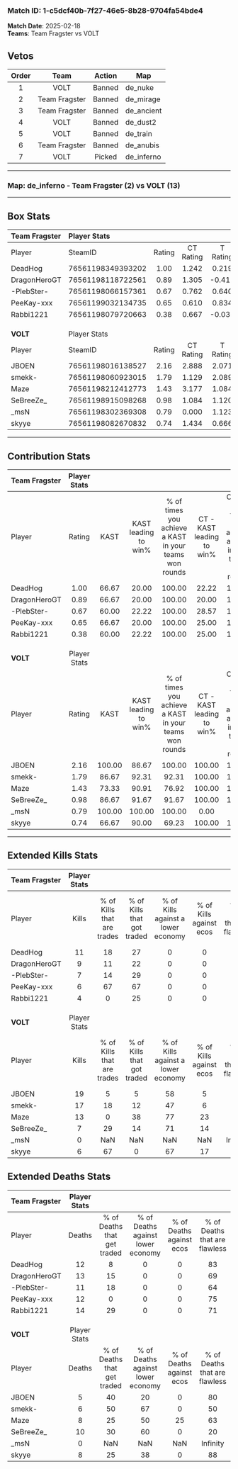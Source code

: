 ### Match ID: 1-c5dcf40b-7f27-46e5-8b28-9704fa54bde4  
**Match Date**: 2025-02-18  
**Teams**: Team Fragster vs VOLT  

## Vetos  

| Order | Team | Action | Map |
| :---: | :--: | :----: | --- |
| 1 | VOLT | Banned | de_nuke |
| 2 | Team Fragster | Banned | de_mirage |
| 3 | Team Fragster | Banned | de_ancient |
| 4 | VOLT | Banned | de_dust2 |
| 5 | VOLT | Banned | de_train |
| 6 | Team Fragster | Banned | de_anubis |
| 7 | VOLT | Picked | de_inferno |

---  

### **Map**: de_inferno - Team Fragster (2) vs VOLT (13)  
---  

## Box Stats  

| **Team Fragster** | Player Stats      |        |           |          |        |       |       |         |        |      |     |
| :- | :- | :-: | :-: | :-: | :-: | :-: | :-: | :-: | :-: | :-: | :-: |
| Player            | SteamID           | Rating | CT Rating | T Rating |  KAST  |  ADR  | Kills | Assists | Deaths | K/D  | HS% |
| DeadHog           | 76561198349393202 |  1.00  |   1.242   |  0.219   | 66.67  | 74.8  |  11   |    1    |   12   | 0.92 | 45  |
| DragonHeroGT      | 76561198118722561 |  0.89  |   1.305   |  -0.417  | 66.67  | 84.8  |   9   |    2    |   13   | 0.69 | 44  |
| -PlebSter-        | 76561198066157361 |  0.67  |   0.762   |  0.640   | 60.00  | 48.2  |   7   |    0    |   11   | 0.64 | 42  |
| PeeKay-xxx        | 76561199032134735 |  0.65  |   0.610   |  0.834   | 66.67  | 52.1  |   6   |    3    |   12   | 0.50 | 66  |
| Rabbi1221         | 76561198079720663 |  0.38  |   0.667   |  -0.037  | 60.00  | 43.1  |   4   |    2    |   14   | 0.29 | 50  |
|                   |                   |        |           |          |        |       |       |         |        |      |     |
|                   |                   |        |           |          |        |       |       |         |        |      |     |
|                   |                   |        |           |          |        |       |       |         |        |      |     |
| **VOLT**          | Player Stats      |        |           |          |        |       |       |         |        |      |     |
| Player            | SteamID           | Rating | CT Rating | T Rating |  KAST  |  ADR  | Kills | Assists | Deaths | K/D  | HS% |
| JBOEN             | 76561198016138527 |  2.16  |   2.888   |  2.071   | 100.00 | 133.3 |  19   |    4    |   5    | 3.80 | 42  |
| smekk-            | 76561198060923015 |  1.79  |   1.129   |  2.089   | 86.67  | 98.9  |  17   |    2    |   6    | 2.83 | 82  |
| Maze              | 76561198212412773 |  1.43  |   3.177   |  1.084   | 73.33  | 103.7 |  13   |    5    |   8    | 1.63 | 53  |
| SeBreeZe_         | 76561198915098268 |  0.98  |   1.084   |  1.120   | 86.67  | 61.9  |   7   |    6    |   10   | 0.70 | 71  |
| _msN              | 76561198302369308 |  0.79  |   0.000   |  1.123   | 100.00 |  0.0  |   0   |    0    |   0    | 0.00 |  0  |
| skyye             | 76561198082670832 |  0.74  |   1.434   |  0.666   | 66.67  | 33.2  |   6   |    3    |   8    | 0.75 | 16  |
---  

## Contribution Stats  

| **Team Fragster** | Player Stats |        |                      |                                                        |                           |                                                             |                          |                                                            |
| :- | :-: | :-: | :-: | :-: | :-: | :-: | :-: | :-: |
| Player            |    Rating    |  KAST  | KAST leading to win% | % of times you achieve a KAST in your teams won rounds | CT - KAST leading to win% | CT - % of times you achieve a KAST in your teams won rounds | T - KAST leading to win% | T - % of times you achieve a KAST in your teams won rounds |
| DeadHog           |     1.00     | 66.67  |        20.00         |                         100.00                         |           22.22           |                           100.00                            |           0.00           |                            0.00                            |
| DragonHeroGT      |     0.89     | 66.67  |        20.00         |                         100.00                         |           20.00           |                           100.00                            |           0.00           |                            0.00                            |
| -PlebSter-        |     0.67     | 60.00  |        22.22         |                         100.00                         |           28.57           |                           100.00                            |           0.00           |                            0.00                            |
| PeeKay-xxx        |     0.65     | 66.67  |        20.00         |                         100.00                         |           25.00           |                           100.00                            |           0.00           |                            0.00                            |
| Rabbi1221         |     0.38     | 60.00  |        22.22         |                         100.00                         |           25.00           |                           100.00                            |           0.00           |                            0.00                            |
|                   |              |        |                      |                                                        |                           |                                                             |                          |                                                            |
|                   |              |        |                      |                                                        |                           |                                                             |                          |                                                            |
|                   |              |        |                      |                                                        |                           |                                                             |                          |                                                            |
| **VOLT**          | Player Stats |        |                      |                                                        |                           |                                                             |                          |                                                            |
| Player            |    Rating    |  KAST  | KAST leading to win% | % of times you achieve a KAST in your teams won rounds | CT - KAST leading to win% | CT - % of times you achieve a KAST in your teams won rounds | T - KAST leading to win% | T - % of times you achieve a KAST in your teams won rounds |
| JBOEN             |     2.16     | 100.00 |        86.67         |                         100.00                         |          100.00           |                           100.00                            |          83.33           |                           100.00                           |
| smekk-            |     1.79     | 86.67  |        92.31         |                         92.31                          |          100.00           |                           100.00                            |          90.00           |                           90.00                            |
| Maze              |     1.43     | 73.33  |        90.91         |                         76.92                          |          100.00           |                           100.00                            |          87.50           |                           70.00                            |
| SeBreeZe_         |     0.98     | 86.67  |        91.67         |                         91.67                          |          100.00           |                           100.00                            |          88.89           |                           88.89                            |
| _msN              |     0.79     | 100.00 |        100.00        |                         100.00                         |           0.00            |                            0.00                             |          100.00          |                           100.00                           |
| skyye             |     0.74     | 66.67  |        90.00         |                         69.23                          |          100.00           |                           100.00                            |          85.71           |                           60.00                            |
---  

## Extended Kills Stats  

| **Team Fragster** | Player Stats |                            |                            |                                    |                         |                              |                                 |                                       |                    |           |
| :- | :-: | :-: | :-: | :-: | :-: | :-: | :-: | :-: | :-: | :-: |
| Player            |    Kills     | % of Kills that are trades | % of Kills that got traded | % of Kills against a lower economy | % of Kills against ecos | % of Kills that are flawless | % of Kills that are close duels | % of Kills that are assisted by flash | Pistol Round Kills | AWP Kills |
| DeadHog           |      11      |             18             |             27             |                 0                  |            0            |              64              |                9                |                   0                   |         0          |     1     |
| DragonHeroGT      |      9       |             11             |             22             |                 0                  |            0            |              44              |                0                |                   0                   |         0          |     0     |
| -PlebSter-        |      7       |             14             |             29             |                 0                  |            0            |              57              |               29                |                   0                   |         1          |     1     |
| PeeKay-xxx        |      6       |             67             |             67             |                 0                  |            0            |              50              |                0                |                  17                   |         0          |     1     |
| Rabbi1221         |      4       |             0              |             25             |                 0                  |            0            |              75              |               25                |                  25                   |         0          |     0     |
|                   |              |                            |                            |                                    |                         |                              |                                 |                                       |                    |           |
|                   |              |                            |                            |                                    |                         |                              |                                 |                                       |                    |           |
|                   |              |                            |                            |                                    |                         |                              |                                 |                                       |                    |           |
| **VOLT**          | Player Stats |                            |                            |                                    |                         |                              |                                 |                                       |                    |           |
| Player            |    Kills     | % of Kills that are trades | % of Kills that got traded | % of Kills against a lower economy | % of Kills against ecos | % of Kills that are flawless | % of Kills that are close duels | % of Kills that are assisted by flash | Pistol Round Kills | AWP Kills |
| JBOEN             |      19      |             5              |             5              |                 58                 |            5            |              84              |                5                |                   5                   |         10         |     3     |
| smekk-            |      17      |             18             |             12             |                 47                 |            6            |              71              |                6                |                   0                   |         0          |     3     |
| Maze              |      13      |             0              |             38             |                 77                 |           23            |              85              |                0                |                   8                   |         0          |     2     |
| SeBreeZe_         |      7       |             29             |             14             |                 71                 |           14            |              57              |                0                |                   0                   |         0          |     1     |
| _msN              |      0       |            NaN             |            NaN             |                NaN                 |           NaN           |           Infinity           |               NaN               |                  NaN                  |         0          |     1     |
| skyye             |      6       |             67             |             0              |                 67                 |           17            |              33              |                0                |                   0                   |         0          |     1     |
## Extended Deaths Stats  

| **Team Fragster** | Player Stats |                             |                                   |                          |                               |                            |                           |               |
| :- | :-: | :-: | :-: | :-: | :-: | :-: | :-: | :-: |
| Player            |    Deaths    | % of Deaths that get traded | % of Deaths against lower economy | % of Deaths against ecos | % of Deaths that are flawless | % of Deaths that are close | % of Deaths while blinded | Deaths to AWP |
| DeadHog           |      12      |              8              |                 0                 |            0             |              83               |             0              |             0             |       2       |
| DragonHeroGT      |      13      |             15              |                 0                 |            0             |              69               |             8              |             0             |       3       |
| -PlebSter-        |      11      |             18              |                 0                 |            0             |              64               |             0              |             0             |       3       |
| PeeKay-xxx        |      12      |              0              |                 0                 |            0             |              75               |             0              |             8             |       0       |
| Rabbi1221         |      14      |             29              |                 0                 |            0             |              71               |             7              |             7             |       2       |
|                   |              |                             |                                   |                          |                               |                            |                           |               |
|                   |              |                             |                                   |                          |                               |                            |                           |               |
|                   |              |                             |                                   |                          |                               |                            |                           |               |
| **VOLT**          | Player Stats |                             |                                   |                          |                               |                            |                           |               |
| Player            |    Deaths    | % of Deaths that get traded | % of Deaths against lower economy | % of Deaths against ecos | % of Deaths that are flawless | % of Deaths that are close | % of Deaths while blinded | Deaths to AWP |
| JBOEN             |      5       |             40              |                20                 |            0             |              80               |             20             |            20             |       0       |
| smekk-            |      6       |             50              |                67                 |            0             |              50               |             17             |             0             |       0       |
| Maze              |      8       |             25              |                50                 |            25            |              63               |             0              |            13             |       1       |
| SeBreeZe_         |      10      |             30              |                60                 |            0             |              20               |             10             |             0             |       0       |
| _msN              |      0       |             NaN             |                NaN                |           NaN            |           Infinity            |            NaN             |            NaN            |       0       |
| skyye             |      8       |             25              |                38                 |            0             |              88               |             13             |             0             |       0       |
